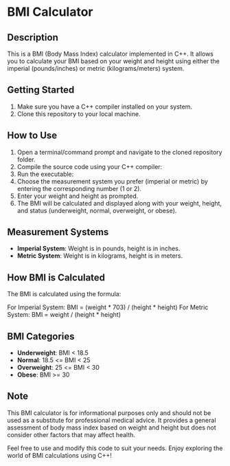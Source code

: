 # BMI Calculator

## Description
This is a BMI (Body Mass Index) calculator implemented in C++. It allows you to calculate your BMI based on your weight and height using either the imperial (pounds/inches) or metric (kilograms/meters) system.

## Getting Started
1. Make sure you have a C++ compiler installed on your system.
2. Clone this repository to your local machine.

## How to Use
1. Open a terminal/command prompt and navigate to the cloned repository folder.
2. Compile the source code using your C++ compiler:
3. Run the executable:
4. Choose the measurement system you prefer (imperial or metric) by entering the corresponding number (1 or 2).
5. Enter your weight and height as prompted.
6. The BMI will be calculated and displayed along with your weight, height, and status (underweight, normal, overweight, or obese).

## Measurement Systems
- **Imperial System**: Weight is in pounds, height is in inches.
- **Metric System**: Weight is in kilograms, height is in meters.

## How BMI is Calculated
The BMI is calculated using the formula:

For Imperial System: BMI = (weight * 703) / (height * height)
For Metric System: BMI = weight / (height * height)

## BMI Categories
- **Underweight**: BMI < 18.5
- **Normal**: 18.5 <= BMI < 25
- **Overweight**: 25 <= BMI < 30
- **Obese**: BMI >= 30

## Note
This BMI calculator is for informational purposes only and should not be used as a substitute for professional medical advice. It provides a general assessment of body mass index based on weight and height but does not consider other factors that may affect health.

Feel free to use and modify this code to suit your needs. Enjoy exploring the world of BMI calculations using C++!

